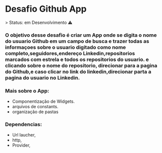 <h1>Desafio Github App</h1>
 > Status: em Desenvolvimento ⚠️

### O objetivo desse desafio é criar um App onde se digita o nome do usuario Github em um campo de busca e trazer todas as informaçoes sobre o usuario digitado como nome completo,seguidores,endereço Linkedin,repositorios marcados com estrela e todos os repositorios do usuario. e clicando sobre o nome do repositorio, direcionar para a pagina do Github,e caso clicar no link do linkedin,direcionar parta a pagina do usuario no Linkedin.

### Mais sobre o App:
+ Componentização de Widgets.
+ arquivos de constants.
+ organização de pastas

### Dependencias:

+ Url laucher,
+ http,
+ Provider,

